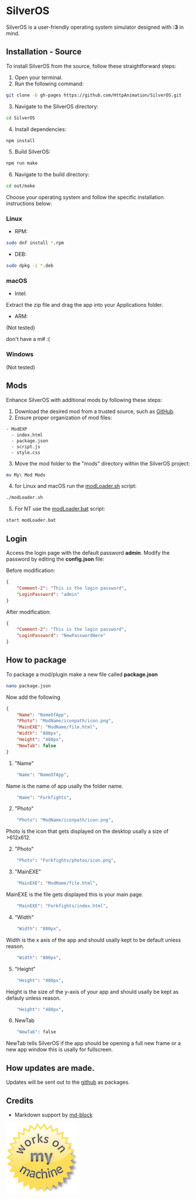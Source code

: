 # SilverOS

SilverOS is a user-friendly operating system simulator designed with **:3** in mind.

## Installation - Source

To install SilverOS from the source, follow these straightforward steps:

1. Open your terminal.
2. Run the following command:

```bash
git clone -b gh-pages https://github.com/HttpAnimation/SilverOS.git
```

3. Navigate to the SilverOS directory:

```bash
cd SilverOS
```

4. Install dependencies:

```bash
npm install
```

5. Build SilverOS:

```bash
npm run make
```

6. Navigate to the build directory:

```bash
cd out/make
```

Choose your operating system and follow the specific installation instructions below:

### Linux

- RPM:

```bash
sudo dnf install *.rpm
```

- DEB:

```bash
sudo dpkg -i *.deb
```

### macOS

- Intel:

Extract the zip file and drag the app into your Applications folder.

- ARM:

(Not tested)

don't have a m# :(

### Windows

(Not tested)

## Mods

Enhance SilverOS with additional mods by following these steps:

1. Download the desired mod from a trusted source, such as [GitHub](https://github.com).
2. Ensure proper organization of mod files:

```
- ModEXP
  - index.html
  - package.json
  - script.js
  - style.css
```

3. Move the mod folder to the "mods" directory within the SilverOS project:

```bash
mv My\ Mod Mods
```

4. for Linux and macOS run the [modLoader.sh](https://github.com/HttpAnimation/SilverOS/blob/gh-pages/modLoader.sh) script:

```bash
./modLoader.sh
```

5. For NT use the [modLoader.bat](https://github.com/HttpAnimation/SilverOS/blob/gh-pages/modLoader.bat) script:

```bash
start modLoader.bat
```

## Login

Access the login page with the default password **admin**. Modify the password by editing the **config.json** file:

Before modification:

```json
{
    "Comment-2": "This is the login password",
    "LoginPassword": "admin"
}
```

After modification:

```json
{
    "Comment-2": "This is the login password",
    "LoginPassword": "NewPasswordHere"
}
```

## How to package
To package a mod/plugin make a new file called **package.json**

```bash
nano package.json
```

Now add the following

```json
{
    "Name": "NameOfApp",
    "Photo": "ModName/iconpath/icon.png",
    "MainEXE": "ModName/file.html",
    "Width": "800px",
    "Height": "480px",
    "NewTab": false
}
```

1) "Name"

```bash
    "Name": "NameOfApp",
```
Name is the name of app usally the folder name.

```bash
    "Name": "Forkfights",
```

2) "Photo"
```bash
    "Photo": "ModName/iconpath/icon.png",
```

Photo is the icon that gets displayed on the desktop usally a size of >612x612.

2) "Photo"

```bash
    "Photo": "Forkfights/photos/icon.png",
```

3) "MainEXE"

```bash
    "MainEXE": "ModName/file.html",
```

MainEXE is the file gets displayed this is your main page.

```bash
    "MainEXE": "Forkfights/index.html",
```

4) "Width"

```bash
    "Width": "800px",
```

Width is the x axis of the app and should usally kept to be default unless reason.

```bash
    "Width": "800px",
```

5) "Height"

```bash
    "Height": "480px",
```

Height is the size of the y-axis of your app and should usally be kept as defauly unless reason.

```bash
    "Height": "480px",
```

6) NewTab

```bash
    "NewTab": false
```

NewTab tells SilverOS if the app should be opening a full new frame or a new app window this is usally for fullscreen.

## How updates are made.
Updates will be sent out to the [github](https://github.com) as packages.


## Credits

- Markdown support by [md-block](https://md-block.verou.me/)

![photo](WOMM.png)